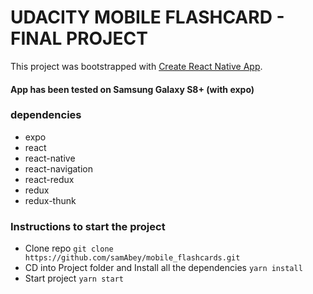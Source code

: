 # UDACITY MOBILE FLASHCARD - FINAL PROJECT

This project was bootstrapped with [Create React Native App](https://github.com/react-community/create-react-native-app).

#### App has been tested on Samsung Galaxy S8+ (with expo)


### dependencies

  * expo
  * react
  * react-native
  * react-navigation
  * react-redux
  * redux
  * redux-thunk

### Instructions to start the project

  * Clone repo `git clone https://github.com/samAbey/mobile_flashcards.git`
  * CD into Project folder and Install all the dependencies `yarn install`
  * Start project `yarn start`